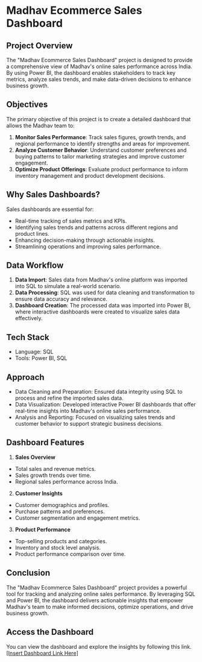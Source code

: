 # Madhav Ecommerce Sales Dashboard

## Project Overview
The "Madhav Ecommerce Sales Dashboard" project is designed to provide a comprehensive view of Madhav's online sales performance across India. By using Power BI, the dashboard enables stakeholders to track key metrics, analyze sales trends, and make data-driven decisions to enhance business growth.

## Objectives
The primary objective of this project is to create a detailed dashboard that allows the Madhav team to:
1. **Monitor Sales Performance**: Track sales figures, growth trends, and regional performance to identify strengths and areas for improvement.
2. **Analyze Customer Behavior**: Understand customer preferences and buying patterns to tailor marketing strategies and improve customer engagement.
3. **Optimize Product Offerings**: Evaluate product performance to inform inventory management and product development decisions.

## Why Sales Dashboards?
Sales dashboards are essential for:
- Real-time tracking of sales metrics and KPIs.
- Identifying sales trends and patterns across different regions and product lines.
- Enhancing decision-making through actionable insights.
- Streamlining operations and improving sales performance.

## Data Workflow
1. **Data Import**: Sales data from Madhav's online platform was imported into SQL to simulate a real-world scenario.
2. **Data Processing**: SQL was used for data cleaning and transformation to ensure data accuracy and relevance.
3. **Dashboard Creation**: The processed data was imported into Power BI, where interactive dashboards were created to visualize sales data effectively.

## Tech Stack
- Language: SQL
- Tools: Power BI, SQL

## Approach
- Data Cleaning and Preparation: Ensured data integrity using SQL to process and refine the imported sales data.
- Data Visualization: Developed interactive Power BI dashboards that offer real-time insights into Madhav's online sales performance.
- Analysis and Reporting: Focused on visualizing sales trends and customer behavior to support strategic business decisions.

## Dashboard Features
1. **Sales Overview**

- Total sales and revenue metrics.
- Sales growth trends over time.
- Regional sales performance across India.

2. **Customer Insights**

- Customer demographics and profiles.
- Purchase patterns and preferences.
- Customer segmentation and engagement metrics.

3. **Product Performance**

- Top-selling products and categories.
- Inventory and stock level analysis.
- Product performance comparison over time.

## Conclusion
The "Madhav Ecommerce Sales Dashboard" project provides a powerful tool for tracking and analyzing online sales performance. By leveraging SQL and Power BI, the dashboard delivers actionable insights that empower Madhav's team to make informed decisions, optimize operations, and drive business growth.

## Access the Dashboard
You can view the dashboard and explore the insights by following this link.
[[Insert Dashboard Link Here]](https://app.powerbi.com/groups/me/reports/27701e61-f0d3-47b2-a91b-55ed483db945/727e520ff6a9ffc8092c?experience=power-bi)
